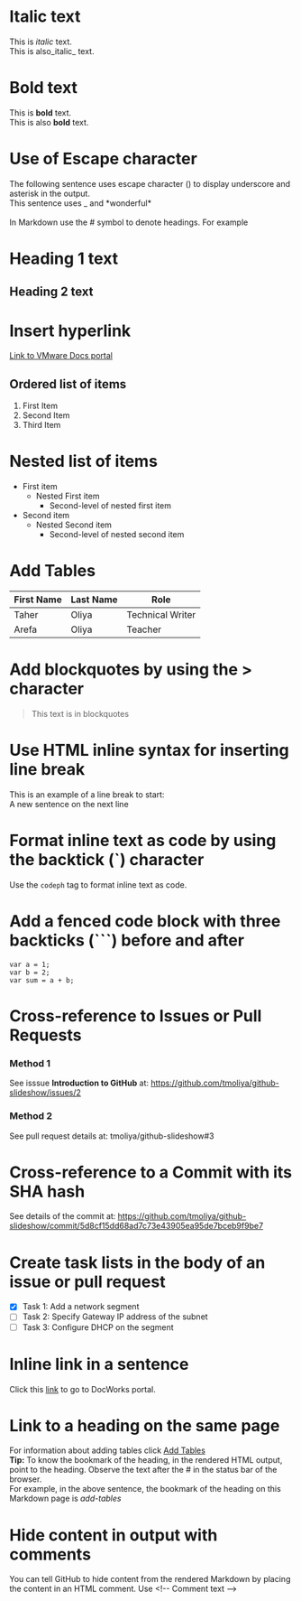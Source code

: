 # Italic text
This is *italic* text.</br>
This is also_italic_ text.
# Bold text
This is **bold** text.</br>
This is also __bold__ text.
# Use of Escape character
The following sentence uses escape character (\) to display underscore and asterisk in the output.</br>
  This sentence uses \_ and \*wonderful\*</br></br>
  In Markdown use the \# symbol to denote headings. For example
  # Heading 1 text
  ## Heading 2 text
  # Insert hyperlink 
  [Link to VMware Docs portal](https://docs.vmware.com)
  ## Ordered list of items
  1. First Item
  1. Second Item
  1. Third Item
  # Nested list of items
  - First item
    - Nested First item
      - Second-level of nested first item
  - Second item
    - Nested Second item
      - Second-level of nested second item
# Add Tables
First Name|Last Name|Role
-|-|-
Taher|Oliya|Technical Writer
Arefa|Oliya|Teacher
# Add blockquotes by using the > character
>This text is in blockquotes
# Use HTML inline syntax for inserting line break
This is an example of a line break to start:</br>
A new sentence on the next line
# Format inline text as code by using the backtick (`) character
Use the `codeph` tag to format inline text as code.
# Add a fenced code block with three backticks (```) before and after
```
var a = 1;
var b = 2;
var sum = a + b;
```
# Cross-reference to Issues or Pull Requests
### Method 1
See isssue **Introduction to GitHub** at: https://github.com/tmoliya/github-slideshow/issues/2
### Method 2
See pull request details at: tmoliya/github-slideshow#3
# Cross-reference to a Commit with its SHA hash
See details of the commit at: https://github.com/tmoliya/github-slideshow/commit/5d8cf15dd68ad7c73e43905ea95de7bceb9f9be7
# Create task lists in the body of an issue or pull request
- [x] Task 1: Add a network segment
- [ ] Task 2: Specify Gateway IP address of the subnet
- [ ] Task 3: Configure DHCP on the segment 
# Inline link in a sentence
Click this [link](https://docworks.vmware.com) to go to DocWorks portal.
# Link to a heading on the same page
For information about adding tables click [Add Tables](#add-tables)
<br>
**Tip:** To know the bookmark of the heading, in the rendered HTML output, point to the heading. Observe the text after the # in the status bar of the browser.
<br>
For example, in the above sentence, the bookmark of the heading on this Markdown page is *add-tables*
# Hide content in output with comments
You can tell GitHub to hide content from the rendered Markdown by placing the content in an HTML comment. Use \<!-- Comment text -->
<br>
<!-- This line is commented out and will not display in the HTML output -->
